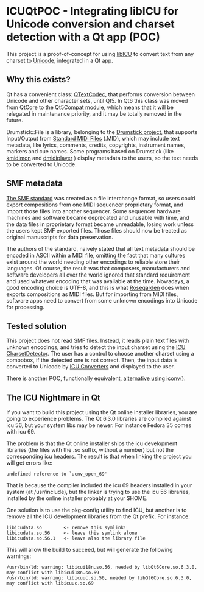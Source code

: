 # ICUQtPOC - Integrating libICU for Unicode conversion and charset detection with a Qt app (POC)

This project is a proof-of-concept for using
[libICU](https://icu.unicode.org/home)
to convert text from any charset to [Unicode](https://home.unicode.org/),
integrated in a Qt app.

## Why this exists?

Qt has a convenient class:
[QTextCodec](https://doc.qt.io/qt-5/qtextcodec.html),
that performs conversion between Unicode and other character sets, until Qt5.
In Qt6 this class was moved from QtCore to the
[Qt5Compat module](https://doc.qt.io/qt-6/qtcore5compat-module.html),
which means that it will be relegated in maintenance
priority, and it may be totally removed in the future.

Drumstick::File is a library, belonging to the
[Drumstick project](https://drumstick.sourceforge.io/), that supports
Input/Output from
[Standard MIDI Files](https://www.midi.org/specifications-old/item/standard-midi-files-smf)
(.MID), which may include text metadata, like
lyrics, comments, credits, copyrights, instrument names, markers and cue names. Some
programs based on Drumstick (like
[kmidimon](https://kmidimon.sourceforge.io/) and
[dmidiplayer](https://dmidiplayer.sourceforge.io/)
) display metadata to the users, so the text needs to be converted to Unicode.

## SMF metadata

[The SMF standard](https://www.midi.org/specifications-old/item/standard-midi-files-smf)
was created as a file interchange format, so users could export
compositions from one MIDI sequencer proprietary format, and import those files
into another sequencer. Some sequencer hardware machines and software became
deprecated and unusable with time, and the data files in proprietary format
became unreadable, losing work unless the users kept SMF exported files. Those
files should now be treated as original manuscripts for data preservation.

The authors of the standard, naively stated that all text metadata should be
encoded in ASCII within a MIDI file, omitting the fact that many cultures exist
around the world needing other encodings to reliable store their languages. Of
course, the result was that composers, manufacturers and software developers
all over the world ignored that standard requirement and used whatever encoding
that was available at the time. Nowadays, a good encoding choice is UTF-8, and
this is what [Rosegarden](https://www.rosegardenmusic.com/)
does when exports compositions as MIDI files. But for
importing from MIDI files, software apps need to convert from some unknown
encodings into Unicode for processing.

## Tested solution

This project does not read SMF files. Instead, it reads plain text files with
unknown encodings, and tries to detect the input charset using the
[ICU CharsetDetector](https://unicode-org.github.io/icu/userguide/conversion/detection.html#charsetdetector).
The user has a control to choose another charset using a combobox, if the
detected one is not correct. Then, the input data is converted to Unicode by
[ICU Converters](https://unicode-org.github.io/icu/userguide/conversion/converters.html#icu-converters)
and displayed to the user.

There is another POC, functionally equivalent,
[alternative using iconv()](https://github.com/pedrolcl/iconv_qt_poc).

## The ICU Nightmare in Qt

If you want to build this project using the Qt online installer libraries, you are 
going to experience problems. The Qt 6.3.0 libraries are compiled against icu 56,
but your system libs may be newer. For instance Fedora 35 comes with icu 69.

The problem is that the Qt online installer ships the icu development libraries
(the files with the .so suffix, without a number) but not the corresponding icu
headers. The result is that when linking the project you will get errors like:

    undefined reference to `ucnv_open_69'

That is because the compiler included the icu 69 headers installed in your 
system (at /usr/include), but the linker is trying to use the icu 56 libraries, 
installed by the online installer probably at your $HOME.

One solution is to use the pkg-config utility to find ICU, but another is to 
remove all the ICU development libraries from the Qt prefix. For instance:

    libicudata.so        <- remove this symlink!
    libicudata.so.56     <- leave this symlink alone
    libicudata.so.56.1   <- leave also the library file 

This will allow the build to succeed, but will generate the following warnings:

    /usr/bin/ld: warning: libicui18n.so.56, needed by libQt6Core.so.6.3.0, may conflict with libicui18n.so.69
    /usr/bin/ld: warning: libicuuc.so.56, needed by libQt6Core.so.6.3.0, may conflict with libicuuc.so.69

